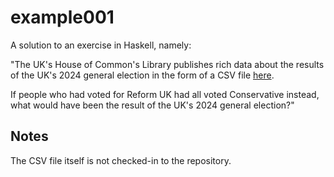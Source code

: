 # example001

A solution to an exercise in Haskell, namely:

"The UK's House of Common's Library publishes rich data about the results of the
UK's 2024 general election in the form of a CSV file
[here](https://electionresults.parliament.uk/general-elections/6/candidacies.csv).

If people who had voted for Reform UK had all voted Conservative instead, what
would have been the result of the UK's 2024 general election?"

## Notes

The CSV file itself is not checked-in to the repository.
